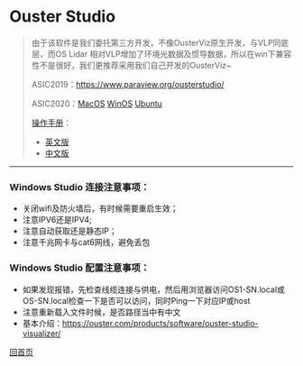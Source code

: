 # Ouster Studio

> 由于该软件是我们委托第三方开发，不像OusterViz原生开发，与VLP同底层，而OS Lidar 相对VLP增加了环境光数据及惯导数据，所以在win下兼容性不是很好，我们更推荐采用我们自己开发的OusterViz~
>
> ASIC2019：https://www.paraview.org/ousterstudio/
>
> ASIC2020：[MacOS](https://data.ouster.io/ouster-studio/OusterStudio-3.6.0-984-g4ccd2d2-20200925-Darwin-64bit.dmg?__hstc=34987006.3b498ee11237b4e28da832cc795fa6b7.1603177544769.1606967208102.1607045278647.6&__hssc=34987006.1.1607045278647&__hsfp=3202914155)    [WinOS](https://data.ouster.io/ouster-studio/OusterStudio-3.6.0-984-g4ccd2d23d-20200925-Windows-64bit.exe?__hstc=34987006.3b498ee11237b4e28da832cc795fa6b7.1603177544769.1606967208102.1607045278647.6&__hssc=34987006.1.1607045278647&__hsfp=3202914155)    [Ubuntu](https://data.ouster.io/ouster-studio/OusterStudio-3.6.0-984-g4ccd2d2-20200925-Linux-64bit.tar.gz?__hstc=34987006.3b498ee11237b4e28da832cc795fa6b7.1603177544769.1606967208102.1607045278647.6&__hssc=34987006.1.1607045278647&__hsfp=3202914155)
>
> [操作手册](https://ouster.atlassian.net/wiki/spaces/SUPPORT/pages/924090373?atlOrigin=eyJpIjoiNTk4MWFjMjk3MzgxNGRlNzg0NjI5Njc0OGY3ODkwN2IiLCJwIjoiYyJ9)：
>
> - [英文版](https://data.ouster.io/downloads/Ouster-Studio-user-guide.pdf?__hstc=34987006.3b498ee11237b4e28da832cc795fa6b7.1603177544769.1606967208102.1607045278647.6&__hssc=34987006.1.1607045278647&__hsfp=3202914155)
> - [中文版](https://ouster.oss-cn-shanghai.aliyuncs.com/get%20started/Ouster-Studio-user-guide.pdf)

---
### Windows Studio 连接注意事项：

- 关闭wifi及防火墙后，有时候需要重启生效；
- 注意IPV6还是IPV4; 
- 注意自动获取还是静态IP；
- 注意千兆网卡与cat6网线，避免丢包

### Windows Studio 配置注意事项：

- 如果发现报错，先检查线缆连接与供电，然后用浏览器访问OS1-SN.local或OS-SN.local检查一下是否可以访问，同时Ping一下对应IP或host
- 注意重新载入文件时候，是否路径当中有中文
- 基本介绍：https://ouster.com/products/software/ouster-studio-visualizer/



[回首页](README)